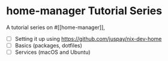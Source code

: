 
# home-manager Tutorial Series

A tutorial series on #[[home-manager]],

- [ ] Setting it up using https://github.com/juspay/nix-dev-home
- [ ] Basics (packages, dotfiles)
- [ ] Services (macOS and Ubuntu)